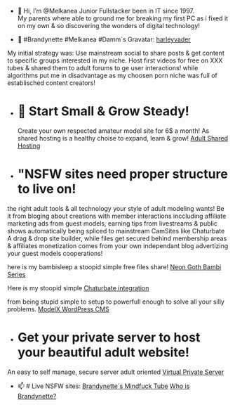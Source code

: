 - 👋 Hi, I’m @Melkanea Junior Fullstacker been in IT since 1997.  
   My parents where able to ground me for breaking my first PC as i fixed it on my own & so discovering the wonders of digital technology!


- 👋 #Brandynette #Melkanea #Damm´s Gravatar:
   [harleyvader](https://gravatar.com/harleyvader)
  
 My initial strategy was:
 Use mainstream social to share posts & get content to specific groups interested in my niche.
 Host first videos for free on XXX tubes & shared them to adult forums to ge user interactions! 
while algorithms put me in disadvantage as my choosen porn niche was full of establisched content creators!

 - # 🌱 Start Small & Grow Steady!  
   Create your own respected amateur model site for 6$ a month! As shared hosting is a healthy choise to expand, learn & grow!
  [Adult Shared Hosting](https://vicetemple.net/aff.php?aff=969&page=adult-web-hosting)

- # "NSFW sites need proper structure to live on!
the right adult tools & all technology your style of adult modeling wants!
Be it from bloging about creations with member interactions inccluding affiliate marketing ads from guest models,
earning tips from livestreams & public shows automatically being spliced to mainstream CamSites like Chaturbate 
A drag & drop site builder, while files get secured behind membership areas & affiliates monetization comes from your own independant blog advertizing your guest models cooperations! 

here is my bambisleep a stoopid simple free files share! 
[Neon Goth Bambi Series](https://brandynette.xxx/videos/neon-goth-bambi)

Here is my stoopid simple [Chaturbate integration](https://brandynette.xxx/livestream)


from being stupid simple to setup to powerfull enough to solve all your silly problems.
[ModelX WordPress CMS](https://vicetemple.net/aff.php?aff=969&page=adult-wordpress-themes/modelx)


- # Get your private server to host your beautiful adult website! 
An easy to self manage, secure server adult oriented [Virtual Private Server](https://vicetemple.net/aff.php?aff=969&page=adult-vps)

- 📫 # Live NSFW sites: 
  [Brandynette´s Mindfuck Tube](https://brandyntte.xxx/videos)
  [Who is Brandynette?](https://brandynette.com/who-is-brandynette)



